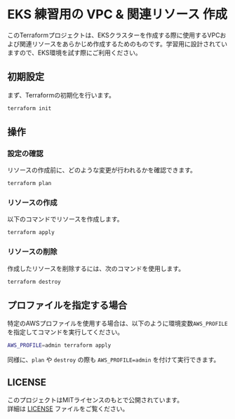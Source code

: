 # EKS 練習用の VPC & 関連リソース 作成
このTerraformプロジェクトは、EKSクラスターを作成する際に使用するVPCおよび関連リソースをあらかじめ作成するためのものです。学習用に設計されていますので、EKS環境を試す際にご利用ください。

## 初期設定
まず、Terraformの初期化を行います。

```sh
terraform init
```

## 操作
### 設定の確認
リソースの作成前に、どのような変更が行われるかを確認できます。

```sh
terraform plan
```

### リソースの作成
以下のコマンドでリソースを作成します。

```sh
terraform apply
```

### リソースの削除
作成したリソースを削除するには、次のコマンドを使用します。

```sh
terraform destroy
```

## プロファイルを指定する場合
特定のAWSプロファイルを使用する場合は、以下のように環境変数`AWS_PROFILE`を指定してコマンドを実行してください。

```sh
AWS_PROFILE=admin terraform apply
```

同様に、`plan` や `destroy` の際も `AWS_PROFILE=admin` を付けて実行できます。


## LICENSE
このプロジェクトはMITライセンスのもとで公開されています。  
詳細は [LICENSE](./LICENSE) ファイルをご覧ください。

